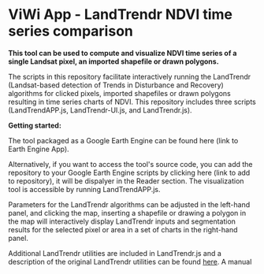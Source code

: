 # ViWi App - LandTrendr NDVI time series comparison

**This tool can be used to compute and visualize NDVI time series of a single Landsat pixel, an imported shapefile or drawn polygons.**

The scripts in this repository facilitate interactively running the LandTrendr (Landsat-based detection of Trends in Disturbance and Recovery) algorithms for clicked pixels, imported shapefiles or drawn polygons resulting in time series charts of NDVI. This repository includes three scripts (LandTrendAPP.js, LandTrendr-UI.js, and LandTrendr.js).

**Getting started:**

The tool packaged as a Google Earth Engine can be found here (link to Earth Engine App).

Alternatively, if you want to access the tool's source code, you can add the repository to your Google Earth Engine scripts by clicking here (link to add to repository), it will be dispalyer in the Reader section. The visualization tool is accessible by running LandTrendAPP.js.

Parameters for the LandTrendr algorithms can be adjusted in the left-hand panel, and clicking the map, inserting a shapefile or drawing
a polygon in the map will interactively display LandTrendr inputs and segmentation results for the selected pixel or area in a set of 
charts in the right-hand panel. 

Additional LandTrendr utilities are included in LandTrendr.js and a description of the original LandTrendr utilities can be found [here]([url](https://emapr.github.io/LT-GEE/)). A manual 
